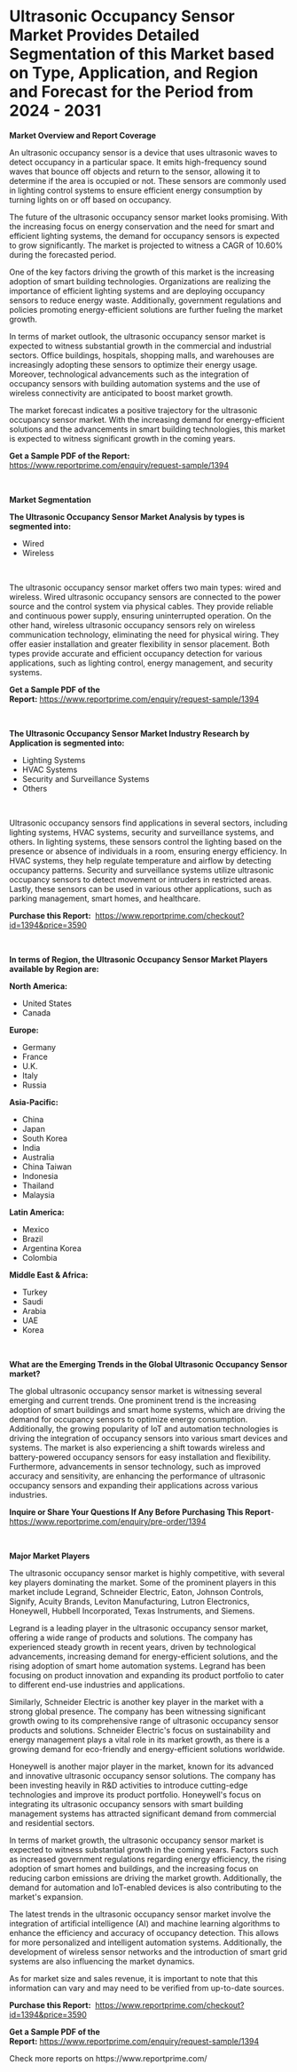 <p><h1>Ultrasonic Occupancy Sensor Market Provides Detailed Segmentation of this Market based on Type, Application, and Region and Forecast for the Period from 2024 - 2031</h1></p><p><strong>Market Overview and Report Coverage</strong></p>
<p><p>An ultrasonic occupancy sensor is a device that uses ultrasonic waves to detect occupancy in a particular space. It emits high-frequency sound waves that bounce off objects and return to the sensor, allowing it to determine if the area is occupied or not. These sensors are commonly used in lighting control systems to ensure efficient energy consumption by turning lights on or off based on occupancy.</p><p>The future of the ultrasonic occupancy sensor market looks promising. With the increasing focus on energy conservation and the need for smart and efficient lighting systems, the demand for occupancy sensors is expected to grow significantly. The market is projected to witness a CAGR of 10.60% during the forecasted period.</p><p>One of the key factors driving the growth of this market is the increasing adoption of smart building technologies. Organizations are realizing the importance of efficient lighting systems and are deploying occupancy sensors to reduce energy waste. Additionally, government regulations and policies promoting energy-efficient solutions are further fueling the market growth.</p><p>In terms of market outlook, the ultrasonic occupancy sensor market is expected to witness substantial growth in the commercial and industrial sectors. Office buildings, hospitals, shopping malls, and warehouses are increasingly adopting these sensors to optimize their energy usage. Moreover, technological advancements such as the integration of occupancy sensors with building automation systems and the use of wireless connectivity are anticipated to boost market growth.</p><p>The market forecast indicates a positive trajectory for the ultrasonic occupancy sensor market. With the increasing demand for energy-efficient solutions and the advancements in smart building technologies, this market is expected to witness significant growth in the coming years.</p></p>
<p><strong>Get a Sample PDF of the Report:</strong> <a href="https://www.reportprime.com/enquiry/request-sample/1394">https://www.reportprime.com/enquiry/request-sample/1394</a></p>
<p>&nbsp;</p>
<p><strong>Market Segmentation</strong></p>
<p><strong>The Ultrasonic Occupancy Sensor Market Analysis by types is segmented into:</strong></p>
<p><ul><li>Wired</li><li>Wireless</li></ul></p>
<p>&nbsp;</p>
<p><p>The ultrasonic occupancy sensor market offers two main types: wired and wireless. Wired ultrasonic occupancy sensors are connected to the power source and the control system via physical cables. They provide reliable and continuous power supply, ensuring uninterrupted operation. On the other hand, wireless ultrasonic occupancy sensors rely on wireless communication technology, eliminating the need for physical wiring. They offer easier installation and greater flexibility in sensor placement. Both types provide accurate and efficient occupancy detection for various applications, such as lighting control, energy management, and security systems.</p></p>
<p><strong>Get a Sample PDF of the Report:</strong>&nbsp;<a href="https://www.reportprime.com/enquiry/request-sample/1394">https://www.reportprime.com/enquiry/request-sample/1394</a></p>
<p>&nbsp;</p>
<p><strong>The Ultrasonic Occupancy Sensor Market Industry Research by Application is segmented into:</strong></p>
<p><ul><li>Lighting Systems</li><li>HVAC Systems</li><li>Security and Surveillance Systems</li><li>Others</li></ul></p>
<p>&nbsp;</p>
<p><p>Ultrasonic occupancy sensors find applications in several sectors, including lighting systems, HVAC systems, security and surveillance systems, and others. In lighting systems, these sensors control the lighting based on the presence or absence of individuals in a room, ensuring energy efficiency. In HVAC systems, they help regulate temperature and airflow by detecting occupancy patterns. Security and surveillance systems utilize ultrasonic occupancy sensors to detect movement or intruders in restricted areas. Lastly, these sensors can be used in various other applications, such as parking management, smart homes, and healthcare.</p></p>
<p><strong>Purchase this Report:</strong>&nbsp; <a href="https://www.reportprime.com/checkout?id=1394&price=3590">https://www.reportprime.com/checkout?id=1394&price=3590</a></p>
<p>&nbsp;</p>
<p><strong>In terms of Region, the Ultrasonic Occupancy Sensor Market Players available by Region are:</strong></p>
<p>
    <p> <strong> North America: </strong>
        <ul>
            <li>United States</li>
            <li>Canada</li>
        </ul>
        </p> 
    <p> <strong> Europe: </strong>
        <ul>
            <li>Germany</li>
            <li>France</li>
            <li>U.K.</li>
            <li>Italy</li>
            <li>Russia</li>
        </ul>
        </p> 
    <p> <strong> Asia-Pacific: </strong>
        <ul>
            <li>China</li>
            <li>Japan</li>
            <li>South Korea</li>
            <li>India</li>
            <li>Australia</li>
            <li>China Taiwan</li>
            <li>Indonesia</li>
            <li>Thailand</li>
            <li>Malaysia</li>
        </ul>
        </p> 
    <p> <strong> Latin America: </strong>
        <ul>
            <li>Mexico</li>
            <li>Brazil</li>
            <li>Argentina Korea</li>
            <li>Colombia</li>
        </ul>
        </p> 
    <p> <strong> Middle East & Africa: </strong>
        <ul>
            <li>Turkey</li>
            <li>Saudi</li>
            <li>Arabia</li>
            <li>UAE</li>
            <li>Korea</li>
        </ul>
    </p>
    </p>
<p>&nbsp;</p>
<p><strong>What are the Emerging Trends in the Global Ultrasonic Occupancy Sensor market?</strong></p>
<p><p>The global ultrasonic occupancy sensor market is witnessing several emerging and current trends. One prominent trend is the increasing adoption of smart buildings and smart home systems, which are driving the demand for occupancy sensors to optimize energy consumption. Additionally, the growing popularity of IoT and automation technologies is driving the integration of occupancy sensors into various smart devices and systems. The market is also experiencing a shift towards wireless and battery-powered occupancy sensors for easy installation and flexibility. Furthermore, advancements in sensor technology, such as improved accuracy and sensitivity, are enhancing the performance of ultrasonic occupancy sensors and expanding their applications across various industries.</p></p>
<p><strong>Inquire or Share Your Questions If Any Before Purchasing This Report</strong>- <a href="https://www.reportprime.com/enquiry/pre-order/1394">https://www.reportprime.com/enquiry/pre-order/1394</a></p>
<p>&nbsp;</p>
<p><strong>Major Market Players</strong></p>
<p><p>The ultrasonic occupancy sensor market is highly competitive, with several key players dominating the market. Some of the prominent players in this market include Legrand, Schneider Electric, Eaton, Johnson Controls, Signify, Acuity Brands, Leviton Manufacturing, Lutron Electronics, Honeywell, Hubbell Incorporated, Texas Instruments, and Siemens.</p><p>Legrand is a leading player in the ultrasonic occupancy sensor market, offering a wide range of products and solutions. The company has experienced steady growth in recent years, driven by technological advancements, increasing demand for energy-efficient solutions, and the rising adoption of smart home automation systems. Legrand has been focusing on product innovation and expanding its product portfolio to cater to different end-use industries and applications.</p><p>Similarly, Schneider Electric is another key player in the market with a strong global presence. The company has been witnessing significant growth owing to its comprehensive range of ultrasonic occupancy sensor products and solutions. Schneider Electric's focus on sustainability and energy management plays a vital role in its market growth, as there is a growing demand for eco-friendly and energy-efficient solutions worldwide.</p><p>Honeywell is another major player in the market, known for its advanced and innovative ultrasonic occupancy sensor solutions. The company has been investing heavily in R&D activities to introduce cutting-edge technologies and improve its product portfolio. Honeywell's focus on integrating its ultrasonic occupancy sensors with smart building management systems has attracted significant demand from commercial and residential sectors.</p><p>In terms of market growth, the ultrasonic occupancy sensor market is expected to witness substantial growth in the coming years. Factors such as increased government regulations regarding energy efficiency, the rising adoption of smart homes and buildings, and the increasing focus on reducing carbon emissions are driving the market growth. Additionally, the demand for automation and IoT-enabled devices is also contributing to the market's expansion.</p><p>The latest trends in the ultrasonic occupancy sensor market involve the integration of artificial intelligence (AI) and machine learning algorithms to enhance the efficiency and accuracy of occupancy detection. This allows for more personalized and intelligent automation systems. Additionally, the development of wireless sensor networks and the introduction of smart grid systems are also influencing the market dynamics.</p><p>As for market size and sales revenue, it is important to note that this information can vary and may need to be verified from up-to-date sources.</p></p>
<p><strong>Purchase this Report:</strong>&nbsp;&nbsp;<a href="https://www.reportprime.com/checkout?id=1394&price=3590">https://www.reportprime.com/checkout?id=1394&price=3590</a></p>
<p></p>
<p><strong>Get a Sample PDF of the Report:</strong>&nbsp;<a href="https://www.reportprime.com/enquiry/request-sample/1394">https://www.reportprime.com/enquiry/request-sample/1394</a></p>
<p>Check more reports on https://www.reportprime.com/</p>